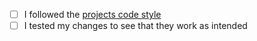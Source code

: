 <!--Please fill out the checklist below-->
- [ ] I followed the [projects code style](https://github.com/Valks-Games/sankari/wiki/Code-Style)
- [ ] I tested my changes to see that they work as intended
